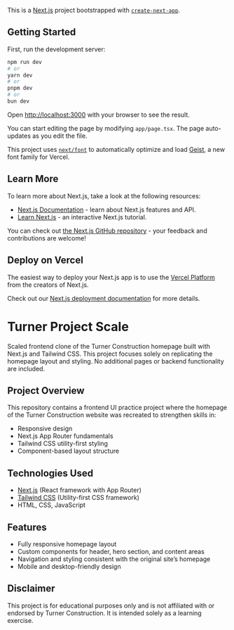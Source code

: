 This is a [Next.js](https://nextjs.org) project bootstrapped with [`create-next-app`](https://nextjs.org/docs/app/api-reference/cli/create-next-app).

## Getting Started

First, run the development server:

```bash
npm run dev
# or
yarn dev
# or
pnpm dev
# or
bun dev
```

Open [http://localhost:3000](http://localhost:3000) with your browser to see the result.

You can start editing the page by modifying `app/page.tsx`. The page auto-updates as you edit the file.

This project uses [`next/font`](https://nextjs.org/docs/app/building-your-application/optimizing/fonts) to automatically optimize and load [Geist](https://vercel.com/font), a new font family for Vercel.

## Learn More

To learn more about Next.js, take a look at the following resources:

- [Next.js Documentation](https://nextjs.org/docs) - learn about Next.js features and API.
- [Learn Next.js](https://nextjs.org/learn) - an interactive Next.js tutorial.

You can check out [the Next.js GitHub repository](https://github.com/vercel/next.js) - your feedback and contributions are welcome!

## Deploy on Vercel

The easiest way to deploy your Next.js app is to use the [Vercel Platform](https://vercel.com/new?utm_medium=default-template&filter=next.js&utm_source=create-next-app&utm_campaign=create-next-app-readme) from the creators of Next.js.

Check out our [Next.js deployment documentation](https://nextjs.org/docs/app/building-your-application/deploying) for more details.

# Turner Project Scale

Scaled frontend clone of the Turner Construction homepage built with Next.js and Tailwind CSS. This project focuses solely on replicating the homepage layout and styling. No additional pages or backend functionality are included.

## Project Overview

This repository contains a frontend UI practice project where the homepage of the Turner Construction website was recreated to strengthen skills in:

- Responsive design
- Next.js App Router fundamentals
- Tailwind CSS utility-first styling
- Component-based layout structure

## Technologies Used

- [Next.js](https://nextjs.org/) (React framework with App Router)
- [Tailwind CSS](https://tailwindcss.com/) (Utility-first CSS framework)
- HTML, CSS, JavaScript

## Features

- Fully responsive homepage layout
- Custom components for header, hero section, and content areas
- Navigation and styling consistent with the original site’s homepage
- Mobile and desktop-friendly design

## Disclaimer

This project is for educational purposes only and is not affiliated with or endorsed by Turner Construction. It is intended solely as a learning exercise.

